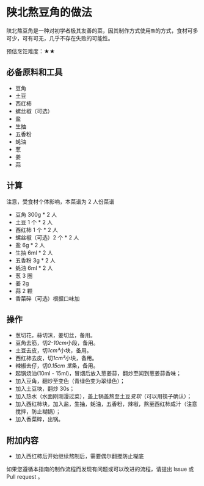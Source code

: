 # 陕北熬豆角的做法

陕北熬豆角是一种对初学者极其友善的菜，因其制作方式使用`熬`的方式，食材可多可少，可有可无，几乎不存在失败的可能性。

预估烹饪难度：★★

## 必备原料和工具

- 豆角
- 土豆
- 西红柿
- 螺丝椒（可选）
- 盐
- 生抽
- 五香粉
- 蚝油
- 葱
- 姜
- 蒜

## 计算

注意，受食材个体影响，本菜谱为 2 人份菜谱

- 豆角 300g * 2 人
- 土豆 1 个 * 2 人
- 西红柿 1 个 * 2 人
- 螺丝椒（可选）2 个 * 2 人
- 盐 6g * 2 人
- 生抽 6ml * 2 人
- 五香粉 3g * 2 人
- 蚝油 6ml * 2 人
- 葱 3 圈
- 姜 2g
- 蒜 2 颗
- 香菜碎（可选）根据口味加

## 操作

- 葱切花，蒜切沫，姜切丝，备用。
- 豆角去筋，切*2-10cm*小段，备用。
- 土豆去皮，切*1cm³*小块，备用。
- 西红柿去皮，切*1cm³*小块，备用。
- 辣椒去仔，切*0.15cm 宽*条，备用。
- 起锅烧油(10ml - 15ml)，冒烟后放入葱姜蒜，翻炒至闻到葱姜蒜香味；
- 加入豆角，翻炒至变色（青绿色变为翠绿色）；
- 加入土豆块，翻炒 30s；
- 加入热水（水面刚刚漫过菜），盖上锅盖熬至土豆*变软*（可以用筷子确认）；
- 加入西红柿块，加入盐，生抽，蚝油，五香粉，辣椒，熬至西红柿成汁（注意搅拌，防止糊锅）；
- 加入香菜碎，出锅。

## 附加内容

- 加入西红柿后开始继续熬制后，需要偶尔翻搅防止糊底

如果您遵循本指南的制作流程而发现有问题或可以改进的流程，请提出 Issue 或 Pull request 。
